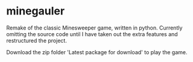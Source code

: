 # minegauler

Remake of the classic Minesweeper game, written in python. Currently omitting the source code until I have taken out the extra features and restructured the project.

Download the zip folder 'Latest package for download' to play the game.
